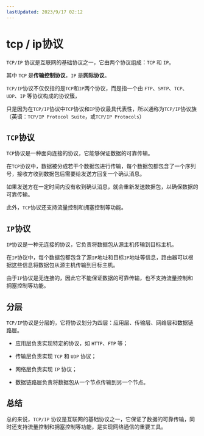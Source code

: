 ```yaml
---
lastUpdated: 2023/9/17 02:12
---
```


# tcp / ip协议

`TCP/IP` 协议是互联网的基础协议之一，它由两个协议组成：`TCP` 和 `IP`。

其中 `TCP` 是**传输控制协议**，`IP` 是**网际协议**。

`TCP/IP`协议不仅仅指的是`TCP`和`IP`两个协议，而是指一个由 `FTP`、`SMTP`、`TCP`、`UDP`、`IP` 等协议构成的协议簇，

只是因为在`TCP/IP`协议中`TCP`协议和`IP`协议最具代表性，所以通称为`TCP/IP`协议族（英语：`TCP/IP Protocol Suite`，或`TCP/IP Protocols`）

## `TCP`协议

`TCP`协议是一种面向连接的协议，它能够保证数据的可靠传输。

在`TCP`协议中，数据被分成若干个数据包进行传输，每个数据包都包含了一个序列号，接收方收到数据包后需要给发送方回复一个确认消息。

如果发送方在一定时间内没有收到确认消息，就会重新发送数据包，以确保数据的可靠传输。

此外，`TCP`协议还支持流量控制和拥塞控制等功能。

## `IP`协议

`IP`协议是一种无连接的协议，它负责将数据包从源主机传输到目标主机。

在`IP`协议中，每个数据包都包含了源`IP`地址和目标`IP`地址等信息，路由器可以根据这些信息将数据包从源主机传输到目标主机。

由于`IP`协议是无连接的，因此它不能保证数据的可靠传输，也不支持流量控制和拥塞控制等功能。

## 分层

`TCP/IP`协议是分层的，它将协议划分为四层：应用层、传输层、网络层和数据链路层。

- 应用层负责实现特定的协议，如 `HTTP`、`FTP` 等；

- 传输层负责实现 `TCP` 和 `UDP` 协议；

- 网络层负责实现 `IP` 协议；

- 数据链路层负责将数据包从一个节点传输到另一个节点。

## 总结

总的来说，`TCP/IP` 协议是互联网的基础协议之一，它保证了数据的可靠传输，同时还支持流量控制和拥塞控制等功能，是实现网络通信的重要工具。
